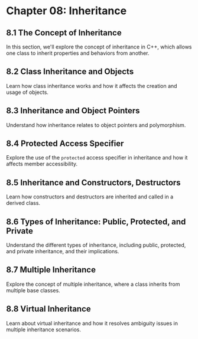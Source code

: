 # Chapter 08: Inheritance

## 8.1 The Concept of Inheritance

In this section, we'll explore the concept of inheritance in C++, which allows one class to inherit properties and behaviors from another.

## 8.2 Class Inheritance and Objects

Learn how class inheritance works and how it affects the creation and usage of objects.

## 8.3 Inheritance and Object Pointers

Understand how inheritance relates to object pointers and polymorphism.

## 8.4 Protected Access Specifier

Explore the use of the `protected` access specifier in inheritance and how it affects member accessibility.

## 8.5 Inheritance and Constructors, Destructors

Learn how constructors and destructors are inherited and called in a derived class.

## 8.6 Types of Inheritance: Public, Protected, and Private

Understand the different types of inheritance, including public, protected, and private inheritance, and their implications.

## 8.7 Multiple Inheritance

Explore the concept of multiple inheritance, where a class inherits from multiple base classes.

## 8.8 Virtual Inheritance

Learn about virtual inheritance and how it resolves ambiguity issues in multiple inheritance scenarios.

